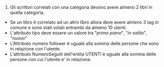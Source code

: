 1. Gli scrittori correlati con una categoria devono avere almeno 2 libri in quella categoria.
* Se un libro è correlato ad un altro libro allora deve avere almeno 3 tag in comune e sono stati votati entrambi da almeno 10 utenti.
* L'attributo tipo deve essere un valore tra "_primo piano_", "_in salita_", "_nuovo_"
* L'Attributo numero follower è uguale alla somma delle persone che sono in relazione con l'utente.
* L'attributo NumeroSeguiti dell'entita UTENTI è uguale alla somma delle persone con cui l'utente e' in relazione.
